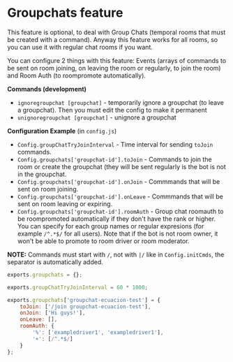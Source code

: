 Groupchats feature
====================

This feature is optional, to deal with Group Chats (temporal rooms that must be created with a command). Anyway this feature works for all rooms, so you can use it with regular chat rooms if you want.

You can configure 2 things with this feature: Events (arrays of commands to be sent on room joining, on leaving the room or regularly, to join the room) and Room Auth (to roompromote automatically).

**Commands (development)**
 - `ignoregroupchat [groupchat]` - temporarily ignore a groupchat (to leave a groupchat). Then you must edit the config to make it permanent
 - `unignoregroupchat [groupchat]` - unignore a groupchat

**Configuration Example** (in `config.js`)
 - `Config.groupChatTryJoinInterval` - Time interval for sending `toJoin` commands.
 - `Config.groupchats['groupchat-id'].toJoin` - Commands to join the room or create the groupchat (they will be sent regularly is the bot is not in the groupchat.
 - `Config.groupchats['groupchat-id'].onJoin` - Commmands that will be sent on room joining.
 - `Config.groupchats['groupchat-id'].onLeave` - Commmands that will be sent on room leaving or expiring.
 - `Config.groupchats['groupchat-id'].roomAuth` - Group chat roomauth to be roompromoted automatically if they don't have the rank or higher. You can specify for each group names or regular expresions (for example `/^.*$/` for all users). Note that if the bot is not room owner, it won't be able to promote to room driver or room moderator.

**NOTE:** Commands must start with `/`, not with `|/` like in `Config.initCmds`, the separator is automatically added.

```js
exports.groupchats = {};

exports.groupChatTryJoinInterval = 60 * 1000;

exports.groupchats['groupchat-ecuacion-test'] = {
	toJoin: ['/join groupchat-ecuacion-test'],
	onJoin: ['Hi guys!'],
	onLeave: [],
	roomAuth: {
		'%': ['exampledriver1', 'exampledriver1'],
		'+': [/^.*$/]
	}
};
```
